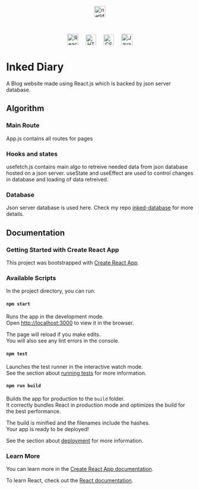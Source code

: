 <p align="center">
    <a href="https://app.netlify.com/sites/sushantgangwar/deploys"><img src="https://api.netlify.com/api/v1/badges/e87dd346-b9c2-4106-8848-904a9207e109/deploy-status" alt="netlify-status" height="30"></a>
</p>
&nbsp; 
<p align="center">
    <img src="https://img.shields.io/badge/-Reactjs-000000?style=flat&logo=react" alt="Reactjs" height="30">
    &nbsp; &nbsp; 
    <img src="https://img.shields.io/badge/-HTML5-E34F26?style=flat&logo=html5&logoColor=white" alt="HTML5" height="28">
    &nbsp; &nbsp; 
    <img src="https://img.shields.io/badge/-CSS3-1572B6?style=flat&logo=css3" alt="CSS" height="28">
    &nbsp; &nbsp; 
    <img src="https://img.shields.io/badge/-JavaScript-black?style=flat&logo=javascript" alt="Javascript" height="30">
</p>

# Inked Diary
A Blog website made using React.js which is backed by json server database.

## Algorithm

### Main Route
App.js contains all routes for pages

### Hooks and states
usefetch.js contains main algo to retreive needed data from json database hosted on a json server. useState and useEffect are used to control changes in database and loading of data retreived. 

### Database
Json server database is used here. Check my repo [inked-database](https://github.com/sushantgwr87/inked-database/tree/master) for more details.
## Documentation

### Getting Started with Create React App

This project was bootstrapped with [Create React App](https://github.com/facebook/create-react-app).

### Available Scripts

In the project directory, you can run:

#### `npm start`

Runs the app in the development mode.\
Open [http://localhost:3000](http://localhost:3000) to view it in the browser.

The page will reload if you make edits.\
You will also see any lint errors in the console.

#### `npm test`

Launches the test runner in the interactive watch mode.\
See the section about [running tests](https://facebook.github.io/create-react-app/docs/running-tests) for more information.

#### `npm run build`

Builds the app for production to the `build` folder.\
It correctly bundles React in production mode and optimizes the build for the best performance.

The build is minified and the filenames include the hashes.\
Your app is ready to be deployed!

See the section about [deployment](https://facebook.github.io/create-react-app/docs/deployment) for more information.

### Learn More

You can learn more in the [Create React App documentation](https://facebook.github.io/create-react-app/docs/getting-started).

To learn React, check out the [React documentation](https://reactjs.org/).

